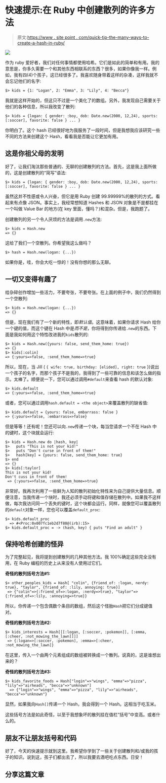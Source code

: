 # 快速提示:在 Ruby 中创建散列的许多方法

> 原文:[https://www . site point . com/quick-tip-the-many-ways-to-create-a-hash-in-ruby/](https://www.sitepoint.com/quick-tip-the-many-ways-to-create-a-hash-in-ruby/)

![](../Images/b3d47d3afb8c14e6a4af4857dfd793c3.png)

作为 ruby 爱好者，我们对任何事情都使用哈希。它们是如此的简单和有用。我的意思是，你多久需要一个和其他东西相联系的东西？很多，如果你像我一样。例如，我有四(4)个孩子，这已经很多了。我喜欢随身带着这样的杂凑，这样我就不会忘记他们的名字:

```
$> kids = {1: "Logan", 2: "Emma", 3: "Lily", 4: "Becca"} 
```

我就是这样开始的，但这只不过是一个美化了的数组。另外，我发现自己需要关于他们的各种信息，所以我改变了散列:

```
$> kids = {logan: { gender: :boy, dob: Date.new(2000, 12,24), sports: [:soccer], favorite: false } ... } 
```

你明白了。这个 hash 已经很好地为我服务了一段时间，但是我想我应该研究一些不同的方法来创建这个 Hash，看看我是否能让它更加有用。

## 这是你祖父母的发明

好了，让我们淘汰那些普通的、无聊的创建散列的方法。首先，这是我上面所做的，这是创建散列的“简写”语法:

```
$> kids = {logan: { gender: :boy, dob: Date.new(2000, 12,24), sports: [:soccer], favorite: false } ... } 
```

虽然这并不性感或令人兴奋，但它是用 Ruby 创建 99.99999%的散列的方式。看起来有点像 JSON。事实上，我经常想知道 Hashes 和 JSON 对象是不是都挂在一个叫做 Value Bar 的地方(在 key 里面，懂吗？)和混杂。但是，我跑题了。

创建散列的另一个令人厌烦的方法是调用`.new`方法:

```
$> kids = Hash.new
=> {} 
```

这给了我们一个空散列。你希望我这么做吗？

```
$> hash = Hash.new(logan: {...}) 
```

如果你是，哇，你会大吃一惊的！没有你想的那么无聊。

## 一切又变得有趣了

给杂碎创作增加一些活力，不要夸张，不要夸张。在上面的例子中，我们仍然得到一个空散列:

```
$> kids = Hash.new(logan: {...})
=> {} 
```

但是，现在我们有了一个新的特性，即*默认值*。这意味着，如果你请求 Hash 给你一个键的值，而这个键在 Hash 中是*而不是*，你将得到你传递给`.new`的东西。下面是我如何用这个特性改进我的`kids`散列的:

```
$> kids = Hash.new({yours: false, send_them_home: true})
=> {}
$> kids[:colin]
=> {:yours=>false, :send_them_home=>true} 
```

所以，现在，当 Jill ( `{ wife: true, birthday: [elided], right: true` })说出一个孩子的名字，而那个孩子不是我的，我得到了一些可靠的信息和该怎么做的指示。太棒了。顺便说一下，您可以通过调用`#default`来查看 hash 的默认对象:

```
$> kids.default
=> {:yours=>false, :send_them_home=>true} 
```

或者，您可以通过调用`hash.default = <the object>`来覆盖散列的缺省值:

```
$> kids.default = {yours: false, embarrass: false }
=> {:yours=>false, :embarrass=>false} 
```

但是等等！还有呢！您还可以向`.new`传递一个块，每当您请求一个不在 Hash 中的键时，这个块就会运行:

```
$> kids = Hash.new do |hash, key|
$>   puts "This is not your kid!"
$>   puts "Don't curse in front of them!"
$>   hash[key] = {yours: false, send_them_home: true}
$> end
=> {}
$> kids[:taylor]
This is not your kid!
Don't cuss in front of them!
 => {:yours=>false, :send_them_home=>true} 
```

非常好。我再次利用了一些鲜为人知的散列初始化特性来为自己提供大量信息。顺便注意，当我传递一个块时，我还必须手动将键和值存储在散列中。如果我不这样做，每次我访问同一个丢失的键时，这个块都会运行。同样，就像您可以覆盖散列的`default`对象一样，您也可以覆盖`default_proc`:

```
$> kids.default_proc
  => #<Proc:0x007fc1eb2d7f80@(irb):15>
$> kids.default_proc = -> (hash, key) { puts "Find an adult" } 
```

## 保持哈希创建的怪异

为了完整起见，我将提到创建散列的几种其他方法。我 100%确定这些完全没有用，在 Ruby 编程的历史上从来没有人使用过它们。

**奇怪的散列括号方法#1:**

```
$> other_peoples_kids = Hash[ "colin", {friend_of: :logan, nerdy: true}, "taylor", {friend_of: :lily, annoying: true}]
 => {"colin"=>{:friend_of=>:logan, :nerdy=>true}, "taylor"=>{:friend_of=>:lily, :annoying=>true}} 
```

所以，你传递一个包含偶数个条目的数组，然后这个怪胎`Hash`把它们分成键值对。

**奇怪的散列括号方法#2:**

```
$> kids_interests = Hash[[[:logan, [:soccer, :pokemon]], [:emma, [:cheer, :not_mowing_the_lawn]]]]
 => {:logan=>[:soccer, :pokemon], :emma=>[:cheer, :not_mowing_the_lawn]} 
```

在这里，传入一个由两个元素组成的数组被转换成一个散列。说真的，这是谁想出来的？

**奇怪的散列括号方法#3:**

```
$> kids_favorite_foods = Hash["login"=>"wings", "emma"=>"pizza", "lily"=>"airheads", "becca"=>"unknown"]
  => {"login"=>"wings", "emma"=>"pizza", "lily"=>"airheads", "becca"=>"unknown"} 
```

显然，如果我向`Hash[]`传递一个 Hash，我会得到一个 Hash。这相当于吃玉米。

这些括号方法是如此奇怪，以至于我想象坏的散列挂在值栏“括号”中变高。或者什么的。

## 朋友不让朋友括号和代码

好了，今天的快速提示就到这里。我希望你学到了一些关于创建散列和/或我的孩子的知识。说到这，孩子们都出去了，所以我要去酒吧吃点东西。日安！

## 分享这篇文章
